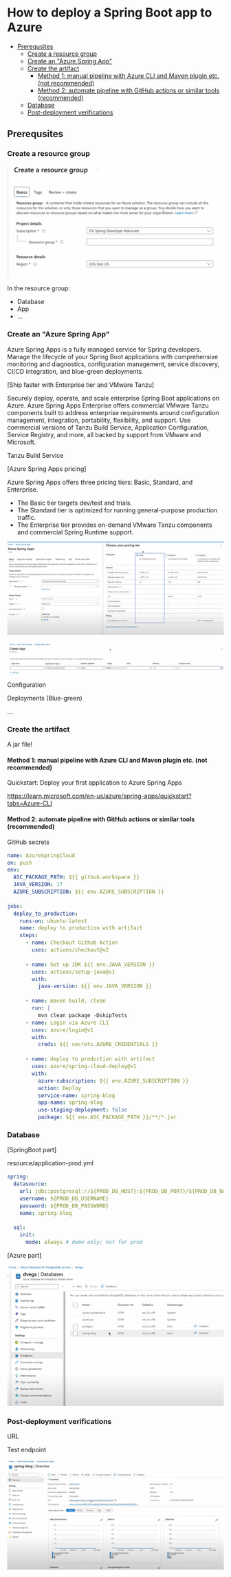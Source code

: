 # How to deploy a Spring Boot app to Azure

- [Prerequsites](#prerequsites)
  - [Create a resource group](#create-a-resource-group)
  - [Create an "Azure Spring App"](#create-an-azure-spring-app)
  - [Create the artifact](#create-the-artifact)
    - [Method 1: manual pipeline with Azure CLI and Maven plugin etc. (not recommended)](#method-1-manual-pipeline-with-azure-cli-and-maven-plugin-etc-not-recommended)
    - [Method 2: automate pipeline with GitHub actions or similar tools (recommended)](#method-2-automate-pipeline-with-github-actions-or-similar-tools-recommended)
  - [Database](#database)
  - [Post-deployment verifications](#post-deployment-verifications)

## Prerequsites

### Create a resource group

![1672448967201](image/Deploy_SpringBoot_2_Azure/1672448967201.png)

In the resource group:

- Database
- App
- ...

### Create an "Azure Spring App"

Azure Spring Apps is a fully managed service for Spring developers. Manage the lifecycle of your Spring Boot applications with comprehensive monitoring and diagnostics, configuration management, service discovery, CI/CD integration, and blue-green deployments.

[Ship faster with Enterprise tier and VMware Tanzu]

Securely deploy, operate, and scale enterprise Spring Boot applications on Azure. Azure Spring Apps Enterprise offers commercial VMware Tanzu components built to address enterprise requirements around configuration management, integration, portability, flexibility, and support. Use commercial versions of Tanzu Build Service, Application Configuration, Service Registry, and more, all backed by support from VMware and Microsoft.

Tanzu Build Service

[Azure Spring Apps pricing]

Azure Spring Apps offers three pricing tiers: Basic, Standard, and Enterprise.

- The Basic tier targets dev/test and trials.
- The Standard tier is optimized for running general-purpose production traffic.
- The Enterprise tier provides on-demand VMware Tanzu components and commercial Spring Runtime support.

![1672449083935](image/Deploy_SpringBoot_2_Azure/1672449083935.png)

![1672449164196](image/Deploy_SpringBoot_2_Azure/1672449164196.png)

Configuration

Deployments (Blue-green)

...

### Create the artifact

A jar file!

#### Method 1: manual pipeline with Azure CLI and Maven plugin etc. (not recommended)

Quickstart: Deploy your first application to Azure Spring Apps

<https://learn.microsoft.com/en-us/azure/spring-apps/quickstart?tabs=Azure-CLI>

#### Method 2: automate pipeline with GitHub actions or similar tools (recommended)

GitHub secrets

```yml
name: AzureSpringCloud
on: push
env:
  ASC_PACKAGE_PATH: ${{ github.workspace }}
  JAVA_VERSION: 17
  AZURE_SUBSCRIPTION: ${{ env.AZURE_SUBSCRIPTION }}

jobs:
  deploy_to_production:
    runs-on: ubuntu-latest
    name: deploy to production with artifact
    steps:
      - name: Checkout Github Action
        uses: actions/checkout@v2
        
      - name: Set up JDK ${{ env.JAVA_VERSION }}
        uses: actions/setup-java@v1
        with:
          java-version: ${{ env.JAVA_VERSION }}

      - name: maven build, clean
        run: |
          mvn clean package -DskipTests
      - name: Login via Azure CLI
        uses: azure/login@v1
        with:
          creds: ${{ secrets.AZURE_CREDENTIALS }}

      - name: deploy to production with artifact
        uses: azure/spring-cloud-deploy@v1
        with:
          azure-subscription: ${{ env.AZURE_SUBSCRIPTION }}
          action: Deploy
          service-name: spring-blog
          app-name: spring-blog
          use-staging-deployment: false
          package: ${{ env.ASC_PACKAGE_PATH }}/**/*.jar
```

### Database

[SpringBoot part]

resource/application-prod.yml

```yml
spring:
  datasource:
    url: jdbc:postgresql://${PROD_DB_HOST}:${PROD_DB_PORT}/${PROD_DB_NAME}
    username: ${PROD_DB_USERNAME}
    password: ${PROD_DB_PASSWORD}
    name: spring-blog

  sql:
    init:
      mode: always # demo only; not for prod
```

[Azure part]

![1672450199302](image/Deploy_SpringBoot_2_Azure/1672450199302.png)

### Post-deployment verifications

URL

Test endpoint

![1672450048206](image/Deploy_SpringBoot_2_Azure/1672450048206.png)
